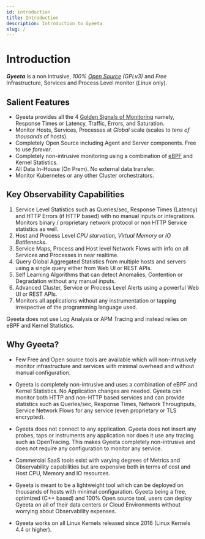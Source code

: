 ```yaml
---
id: introduction
title: Introduction
description: Introduction to Gyeeta
slug: /
---
```


# Introduction

***Gyeeta*** is a non intrusive, *100% [Open Source](https://github.com/gyeeta/gyeeta) (GPLv3)* and *Free* Infrastructure, Services and Process Level monitor (*Linux* only).  

## Salient Features

- Gyeeta provides all the 4 [Golden Signals of Monitoring](https://sre.google/sre-book/monitoring-distributed-systems) namely, 
Response Times or Latency, Traffic, Errors, and Saturation. 
- Monitor Hosts, Services, Processes at *Global* scale (scales to *tens of thousands* of hosts).
- Completely Open Source including Agent and Server components. Free to use *forever*.
- Completely non-intrusive monitoring using a combination of [eBPF](https://ebpf.io/) and Kernel Statistics.
- All Data In-House (On Prem). No external data transfer. 
- Monitor Kubernetes or any other Cluster orchestrators.

## Key Observability Capabilities

1. Service Level Statistics such as Queries/sec, Response Times (Latency) and HTTP Errors (if HTTP based) with no manual inputs or integrations.
   Monitors binary / proprietary network protocol or non HTTP Service statistics as well.
2. Host and Process Level *CPU starvation, Virtual Memory or IO Bottlenecks*. 
3. Service Maps, Process and Host level Network Flows with info on all Services and Processes in near realtime.
4. Query Global Aggregated Statistics from multiple hosts and servers using a single query either from Web UI or REST APIs.
5. Self Learning Algorithms that can detect Anomalies, Contention or Degradation without any manual inputs. 
6. Advanced Cluster, Service or Process Level Alerts using a powerful Web UI or REST APIs.
7. Monitors all applications without any instrumentation or tapping irrespective of the programming language used.

Gyeeta does not use Log Analysis or APM Tracing and instead relies on eBPF and Kernel Statistics. 

## Why Gyeeta?

- Few Free and Open source tools are available which will non-intrusively monitor infrastructure and services with minimal overhead and 
  without manual configuration. 

- Gyeeta is completely non-intrusive and uses a combination of eBPF and Kernel Statistics. No Application changes are needed. Gyeeta can monitor 
  both HTTP and non-HTTP based services and can provide statistics such as Queries/sec, Response Times, Network Throughputs, Service Network 
  Flows for any service (even proprietary or TLS encrypted).

- Gyeeta does not connect to any application. Gyeeta does not insert any probes, taps or instruments any 
  application nor does it use any tracing such as OpenTracing. This makes Gyeeta completely non-intrusive and does not require any 
  configuration to monitor any service.

- Commercial SaaS tools exist with varying degrees of Metrics and Observability capabilities but are expensive both in terms of cost 
  and Host CPU, Memory and IO resources.

- Gyeeta is meant to be a lightweight tool which can be deployed on thousands of hosts with minimal configuration. Gyeeta being a free, 
  optimized (C++ based) and 100% Open source tool, users can deploy Gyeeta on all of their data centers or Cloud Environments without 
  worrying about Observability expenses.

- Gyeeta works on all Linux Kernels released since 2016 (Linux Kernels 4.4 or higher).


